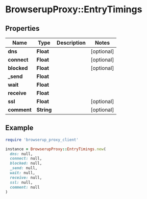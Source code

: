 # BrowserupProxy::EntryTimings

## Properties

| Name | Type | Description | Notes |
| ---- | ---- | ----------- | ----- |
| **dns** | **Float** |  | [optional] |
| **connect** | **Float** |  | [optional] |
| **blocked** | **Float** |  | [optional] |
| **_send** | **Float** |  |  |
| **wait** | **Float** |  |  |
| **receive** | **Float** |  |  |
| **ssl** | **Float** |  | [optional] |
| **comment** | **String** |  | [optional] |

## Example

```ruby
require 'browserup_proxy_client'

instance = BrowserupProxy::EntryTimings.new(
  dns: null,
  connect: null,
  blocked: null,
  _send: null,
  wait: null,
  receive: null,
  ssl: null,
  comment: null
)
```

